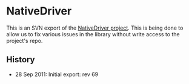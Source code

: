 # NativeDriver 

This is an SVN export of the [NativeDriver project]().  This is being done to allow us to fix various issues in the library without write access to the project's repo.  


## History

* 28 Sep 2011: Initial export: rev 69

